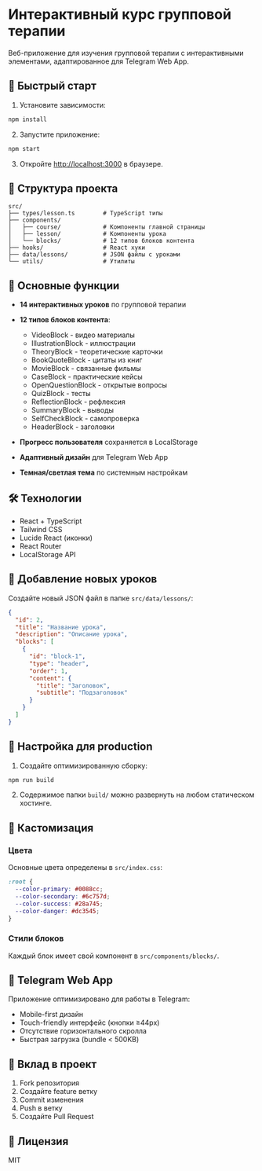 # Интерактивный курс групповой терапии

Веб-приложение для изучения групповой терапии с интерактивными элементами, адаптированное для Telegram Web App.

## 🚀 Быстрый старт

1. Установите зависимости:
```bash
npm install
```

2. Запустите приложение:
```bash
npm start
```

3. Откройте [http://localhost:3000](http://localhost:3000) в браузере.

## 📁 Структура проекта

```
src/
├── types/lesson.ts        # TypeScript типы
├── components/
│   ├── course/            # Компоненты главной страницы
│   ├── lesson/            # Компоненты урока
│   └── blocks/            # 12 типов блоков контента
├── hooks/                 # React хуки
├── data/lessons/          # JSON файлы с уроками
└── utils/                 # Утилиты
```

## 🎯 Основные функции

- **14 интерактивных уроков** по групповой терапии
- **12 типов блоков контента**:
  - VideoBlock - видео материалы
  - IllustrationBlock - иллюстрации
  - TheoryBlock - теоретические карточки
  - BookQuoteBlock - цитаты из книг
  - MovieBlock - связанные фильмы
  - CaseBlock - практические кейсы
  - OpenQuestionBlock - открытые вопросы
  - QuizBlock - тесты
  - ReflectionBlock - рефлексия
  - SummaryBlock - выводы
  - SelfCheckBlock - самопроверка
  - HeaderBlock - заголовки

- **Прогресс пользователя** сохраняется в LocalStorage
- **Адаптивный дизайн** для Telegram Web App
- **Темная/светлая тема** по системным настройкам

## 🛠 Технологии

- React + TypeScript
- Tailwind CSS
- Lucide React (иконки)
- React Router
- LocalStorage API

## 📝 Добавление новых уроков

Создайте новый JSON файл в папке `src/data/lessons/`:

```json
{
  "id": 2,
  "title": "Название урока",
  "description": "Описание урока",
  "blocks": [
    {
      "id": "block-1",
      "type": "header",
      "order": 1,
      "content": {
        "title": "Заголовок",
        "subtitle": "Подзаголовок"
      }
    }
  ]
}
```

## 🔧 Настройка для production

1. Создайте оптимизированную сборку:
```bash
npm run build
```

2. Содержимое папки `build/` можно развернуть на любом статическом хостинге.

## 🎨 Кастомизация

### Цвета
Основные цвета определены в `src/index.css`:
```css
:root {
  --color-primary: #0088cc;
  --color-secondary: #6c757d;
  --color-success: #28a745;
  --color-danger: #dc3545;
}
```

### Стили блоков
Каждый блок имеет свой компонент в `src/components/blocks/`.

## 📱 Telegram Web App

Приложение оптимизировано для работы в Telegram:
- Mobile-first дизайн
- Touch-friendly интерфейс (кнопки ≥44px)
- Отсутствие горизонтального скролла
- Быстрая загрузка (bundle < 500KB)

## 🤝 Вклад в проект

1. Fork репозитория
2. Создайте feature ветку
3. Commit изменения
4. Push в ветку
5. Создайте Pull Request

## 📄 Лицензия

MIT